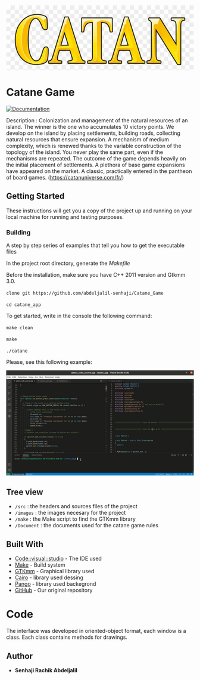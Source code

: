 ![logo](/images/logo.jpg)




# Catane Game

[![Documentation](https://img.shields.io/badge/Documentation-github-brightgreen.svg?style=for-the-badge)](https://github.com/abdeljalil-senhaji/Vampire_Game)

Description :  Colonization and management of the natural resources of an island. The winner is the one who accumulates 10 victory points. We develop on the island by placing settlements, building roads, collecting natural resources that ensure expansion. A mechanism of medium complexity, which is renewed thanks to the variable construction of the topology of the island. You never play the same part, even if the mechanisms are repeated. The outcome of the game depends heavily on the initial placement of settlements. A plethora of base game expansions have appeared on the market. A classic, practically entered in the pantheon of board games. (https://catanuniverse.com/fr/)


## Getting Started

These instructions will get you a copy of the project up and running on your local machine for running and testing purposes.

### Building

A step by step series of examples that tell you how to get the executable files

In the project root directory, generate the *Makefile* 

Before the installation, make sure you have C++ 2011 version and Gtkmm 3.0.


`clone git https://github.com/abdeljalil-senhaji/Catane_Game`

`cd catane_app`

To get started, write in the console the following command:

`make clean`


`make`


`./catane`

Please, see this following example:

![Example](Tutorial_Game.gif)

## Tree view

* `/src` : the headers and sources files of the project
* `/images` : the images necesary for the project
* `/make` : the Make script to find the GTKmm library
* `/Document` : the documents used for the catane game rules


## Built With

* [Code::visual::studio](https://code.visualstudio.com/) - The IDE used
* [Make](https://www.gnu.org/software/make/) - Build system
* [GTKmm](https://gtkmm.org/en/) - Graphical library used
* [Cairo](https://www.cairographics.org/) - library used dessing
* [Pango](https://pango.gnome.org/) - library used backegrond
* [GitHub](https://github.com/abdeljalil-senhaji/Catane_Game) - Our original repository


# Code

The interface was developed in oriented-object format, each window is a class. Each class contains methods for drawings.


## Author

* **Senhaji Rachik Abdeljalil** 


